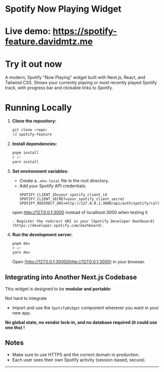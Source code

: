 # Spotify Now Playing Widget

# Live demo: https://spotify-feature.davidmtz.me 
# Try it out now

A modern, Spotify "Now Playing" widget built with Next.js, React, and Tailwind CSS. Shows your currently playing or most recently played Spotify track, with progress bar and clickable links to Spotify.

# Running Locally

1. **Clone the repository:**
   ```bash
   git clone <repo>
   cd spotify-feature
   ```

2. **Install dependencies:**
   ```bash
   pnpm install
   # or
   yarn install
   ```

3. **Set environment variables:**
   - Create a `.env.local` file in the root directory.
   - Add your Spotify API credentials:
     ```env
     SPOTIFY_CLIENT_ID=your_spotify_client_id
     SPOTIFY_CLIENT_SECRET=your_spotify_client_secret
     SPOTIFY_REDIRECT_URI=http://127.0.0.1:3000/api/auth/spotify/callback
    open http://127.0.0.1:3000 instead of localhost:3000 when testing it
     ```
   - Register the redirect URI in your [Spotify Developer Dashboard](https://developer.spotify.com/dashboard).

4. **Run the development server:**
   ```bash
   pnpm dev
   # or
   yarn dev
   ```
   Open [http://127.0.0.1:3000](http://127.0.0.1:3000) in your browser.


## Integrating into Another Next.js Codebase

This widget is designed to be **modular and portable**:

Not hard to integrate 

  - Import and use the `SpotifyWidget` component wherever you want in your new app.

**No global state, no vendor lock-in, and no database required (it could use one tho) !**

## Notes
- Make sure to use HTTPS and the correct domain in production.
- Each user sees their own Spotify activity (session-based, secure).

---


